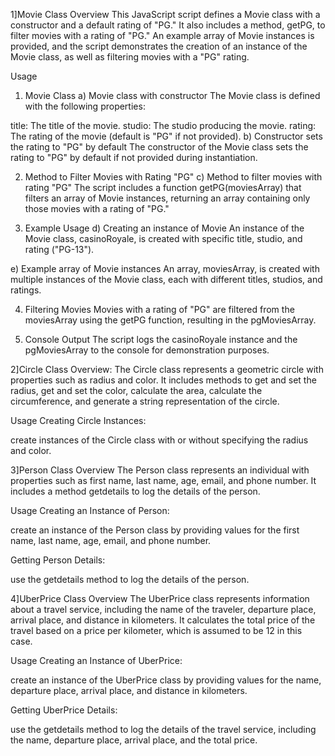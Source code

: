 1]Movie Class
Overview
This JavaScript script defines a Movie class with a constructor and a default rating of "PG." It also includes a method, getPG, to filter movies with a rating of "PG." An example array of Movie instances is provided, and the script demonstrates the creation of an instance of the Movie class, as well as filtering movies with a "PG" rating.

Usage
1. Movie Class
a) Movie class with constructor
The Movie class is defined with the following properties:

title: The title of the movie.
studio: The studio producing the movie.
rating: The rating of the movie (default is "PG" if not provided).
b) Constructor sets the rating to "PG" by default
The constructor of the Movie class sets the rating to "PG" by default if not provided during instantiation.

2. Method to Filter Movies with Rating "PG"
c) Method to filter movies with rating "PG"
The script includes a function getPG(moviesArray) that filters an array of Movie instances, returning an array containing only those movies with a rating of "PG."

3. Example Usage
d) Creating an instance of Movie
An instance of the Movie class, casinoRoyale, is created with specific title, studio, and rating ("PG-13").

e) Example array of Movie instances
An array, moviesArray, is created with multiple instances of the Movie class, each with different titles, studios, and ratings.

4. Filtering Movies
Movies with a rating of "PG" are filtered from the moviesArray using the getPG function, resulting in the pgMoviesArray.

5. Console Output
The script logs the casinoRoyale instance and the pgMoviesArray to the console for demonstration purposes.

2]Circle Class
Overview:
The Circle class represents a geometric circle with properties such as radius and color. It includes methods to get and set the radius, get and set the color, calculate the area, calculate the circumference, and generate a string representation of the circle.

Usage
Creating Circle Instances:

create instances of the Circle class with or without specifying the radius and color.

3]Person Class
Overview
The Person class represents an individual with properties such as first name, last name, age, email, and phone number. It includes a method getdetails to log the details of the person.

Usage
Creating an Instance of Person:

create an instance of the Person class by providing values for the first name, last name, age, email, and phone number.

Getting Person Details:

use the getdetails method to log the details of the person.

4]UberPrice Class
Overview
The UberPrice class represents information about a travel service, including the name of the traveler, departure place, arrival place, and distance in kilometers. It calculates the total price of the travel based on a price per kilometer, which is assumed to be 12 in this case.

Usage
Creating an Instance of UberPrice:

create an instance of the UberPrice class by providing values for the name, departure place, arrival place, and distance in kilometers.

Getting UberPrice Details:

use the getdetails method to log the details of the travel service, including the name, departure place, arrival place, and the total price.


